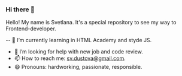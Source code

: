 ### Hi there 👋
Hello!
My name is Svetlana. It's a special repository to see my way to Frontend-developer. 

-- 🌱 I’m currently learning in HTML Academy and styde JS.
- 🤔 I’m looking for help with new job and code review.
- 📫 How to reach me: sv.dustova@gmail.com.
- 😄 Pronouns: hardworking, passionate, responsible.

